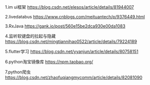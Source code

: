 
1.im ui框架
https://blog.csdn.net/elesos/article/details/81944007

2.livedatabus
https://www.cnblogs.com/meituantech/p/9376449.html

3.RxJava
https://gank.io/post/560e15be2dca930e00da1083

4.监听软键盘的拉起与隐藏
https://blog.csdn.net/mingtiannihao0522/article/details/79224189

5.flutter学习
https://blog.csdn.net/yyanjun/article/details/80758151

6.python淘宝镜像库
https://npm.taobao.org/

7.python爬虫
https://blog.csdn.net/zhaofuqiangmycomm/article/details/82081090